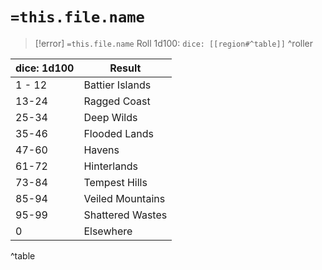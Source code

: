 # `=this.file.name`
> [!error] `=this.file.name`
> Roll 1d100: `dice: [[region#^table]]`
^roller

|dice: 1d100 | Result  |
| ------ | ---------------- |
| 1 - 12 | Battier Islands                 |
| 13-24  | Ragged Coast     |
| 25-34  | Deep Wilds       |
| 35-46  | Flooded Lands    |
| 47-60  | Havens           |
| 61-72  | Hinterlands      |
| 73-84  | Tempest Hills    |
| 85-94  | Veiled Mountains |
| 95-99  | Shattered Wastes |
| 0      | Elsewhere        |
^table


